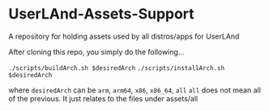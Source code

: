 # UserLAnd-Assets-Support
A repository for holding assets used by all distros/apps for UserLAnd

After cloning this repo, you simply do the following...

`./scripts/buildArch.sh $desiredArch` 
`./scripts/installArch.sh $desiredArch`

where `desiredArch` can be `arm`, `arm64`, `x86`, `x86_64`, `all`
`all` does not mean all of the previous.  It just relates to the files under assets/all
